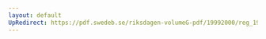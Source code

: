 ```yaml
---
layout: default
UpRedirect: https://pdf.swedeb.se/riksdagen-volumeG-pdf/19992000/reg_19992000/reg_19992000_0530.pdf
---
```

